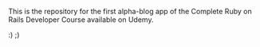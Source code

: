 This is the repository for the first alpha-blog app of the Complete Ruby on Rails Developer Course available on Udemy.

:) ;)